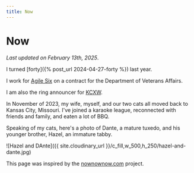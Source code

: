 ```yaml
---
title: Now
---
```


# Now

_Last updated on February 13th, 2025_.

I turned [forty]({% post_url 2024-04-27-forty %}) last year.

I work for [Agile Six](https://agile6.com/) on a contract for the Department of Veterans Affairs.

I am also the ring announcer for [KCXW](https://kcwrestling.com/).

In November of 2023, my wife, myself, and our two cats all moved back to Kansas City, Missouri. I've joined a karaoke league, reconnected with friends and family, and eaten a lot of BBQ.

Speaking of my cats, here's a photo of Dante, a mature tuxedo, and his younger brother, Hazel, an immature tabby.

![Hazel and DAnte]({{ site.cloudinary_url }}/c_fill,w_500,h_250/hazel-and-dante.jpg)

This page was inspired by the [nownownow.com](https://nownownow.com/) project.
